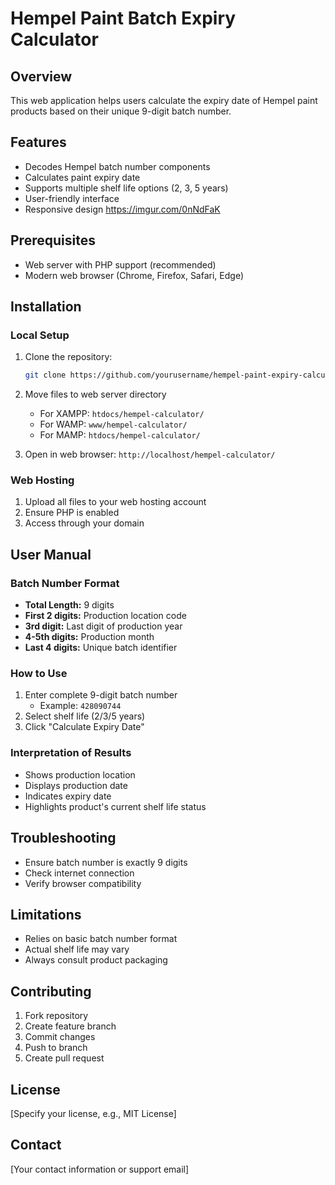 # Hempel Paint Batch Expiry Calculator

## Overview
This web application helps users calculate the expiry date of Hempel paint products based on their unique 9-digit batch number.

## Features
- Decodes Hempel batch number components
- Calculates paint expiry date
- Supports multiple shelf life options (2, 3, 5 years)
- User-friendly interface
- Responsive design
https://imgur.com/0nNdFaK
## Prerequisites
- Web server with PHP support (recommended)
- Modern web browser (Chrome, Firefox, Safari, Edge)

## Installation

### Local Setup
1. Clone the repository:
   ```bash
   git clone https://github.com/yourusername/hempel-paint-expiry-calculator.git
   ```

2. Move files to web server directory
   - For XAMPP: `htdocs/hempel-calculator/`
   - For WAMP: `www/hempel-calculator/`
   - For MAMP: `htdocs/hempel-calculator/`

3. Open in web browser:
   `http://localhost/hempel-calculator/`

### Web Hosting
1. Upload all files to your web hosting account
2. Ensure PHP is enabled
3. Access through your domain

## User Manual

### Batch Number Format
- **Total Length:** 9 digits
- **First 2 digits:** Production location code
- **3rd digit:** Last digit of production year
- **4-5th digits:** Production month
- **Last 4 digits:** Unique batch identifier

### How to Use
1. Enter complete 9-digit batch number
   - Example: `428090744`
2. Select shelf life (2/3/5 years)
3. Click "Calculate Expiry Date"

### Interpretation of Results
- Shows production location
- Displays production date
- Indicates expiry date
- Highlights product's current shelf life status

## Troubleshooting
- Ensure batch number is exactly 9 digits
- Check internet connection
- Verify browser compatibility

## Limitations
- Relies on basic batch number format
- Actual shelf life may vary
- Always consult product packaging

## Contributing
1. Fork repository
2. Create feature branch
3. Commit changes
4. Push to branch
5. Create pull request

## License
[Specify your license, e.g., MIT License]

## Contact
[Your contact information or support email]
